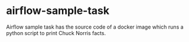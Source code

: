 # airflow-sample-task
Airflow sample task has the source code of a docker image which runs a python script to print Chuck Norris facts.
